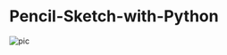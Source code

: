 # Pencil-Sketch-with-Python

![pic](https://user-images.githubusercontent.com/48366381/115995493-c6254f00-a5f0-11eb-9c84-50293237b596.jpg)

